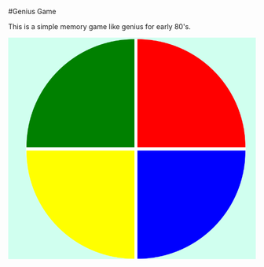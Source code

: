 #Genius Game

This is a simple memory game like genius for early 80's.

![screenshot](img/game_screenshot.png)